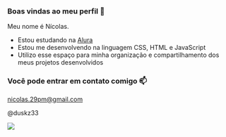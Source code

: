 ### Boas vindas ao meu perfil 💜

Meu nome é Nícolas.

- Estou estudando na [Alura](https://www.alura.com.br)
- Estou me desenvolvendo na linguagem CSS, HTML e JavaScript
- Utilizo esse espaço para minha organização e compartilhamento dos meus projetos desenvolvidos

### Você pode entrar em contato comigo 📫

nicolas.29pm@gmail.com

@duskz33

![](https://media1.tenor.com/m/DSyo0NKX8gMAAAAC/gojo-satoru.gif)
